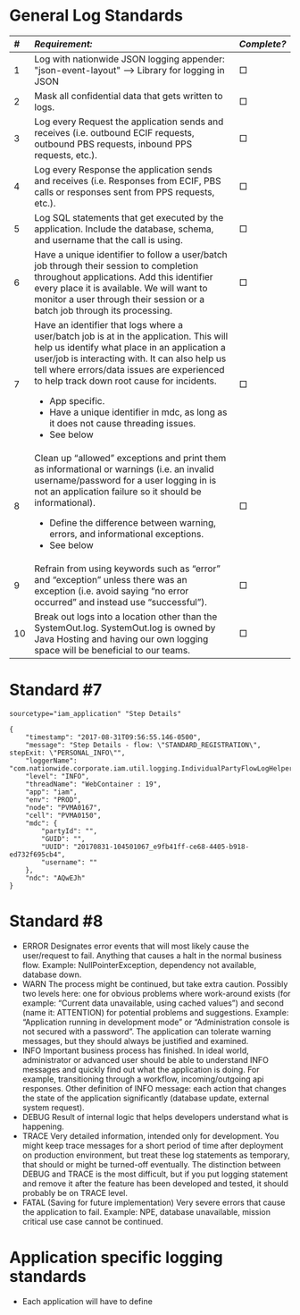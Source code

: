 # General Log Standards
|_#_   |_Requirement:_   |_Complete?_   |
|:------|:---------------|:-------------|
| 1    | Log with nationwide JSON logging appender: "json-event-layout"  -->  Library for logging in JSON               |     □       |
| 2    | Mask all confidential data that gets written to logs.              |     □       |
| 3    | Log every Request the application sends and receives (i.e. outbound ECIF requests, outbound PBS requests, inbound PPS requests, etc.).              |     □       |
| 4    | Log every Response the application sends and receives (i.e. Responses from ECIF, PBS calls or responses sent from PPS requests, etc.).              |     □       |
| 5    | Log SQL statements that get executed by the application. Include the database, schema, and username that the call is using.              |     □       |
| 6    | Have a unique identifier to follow a user/batch job through their session to completion throughout applications. Add this identifier every place it is available. We will want to monitor a user through their session or a batch job through its processing.              |     □       |
| 7    | Have an identifier that logs where a user/batch job is at in the application. This will help us identify what place in an application a user/job is interacting with. It can also help us tell where errors/data issues are experienced to help track down root cause for incidents. <ul><li>App specific.</li> <li>Have a unique identifier in mdc, as long as it does not cause threading issues.</li> <li>See below</li></ul>              |     □       |
| 8    | Clean up “allowed” exceptions and print them as informational or warnings (i.e. an invalid username/password for a user logging in is not an application failure so it should be informational).<ul><li>Define the difference between warning, errors, and informational exceptions.</li> <li>See below</li></ul>              |     □       |
| 9    | Refrain from using keywords such as “error” and “exception” unless there was an exception (i.e. avoid saying “no error occurred” and instead use “successful”).              |     □       |
| 10   | Break out logs into a location other than the SystemOut.log. SystemOut.log is owned by Java Hosting and having our own logging space will be beneficial to our teams.              |     □       |


# Standard #7
~~~~
sourcetype="iam_application" "Step Details"

{
    "timestamp": "2017-08-31T09:56:55.146-0500",
    "message": "Step Details - flow: \"STANDARD_REGISTRATION\", stepExit: \"PERSONAL_INFO\"",
    "loggerName": "com.nationwide.corporate.iam.util.logging.IndividualPartyFlowLogHelper",
    "level": "INFO",
    "threadName": "WebContainer : 19",
    "app": "iam",
    "env": "PROD",
    "node": "PVMA0167",
    "cell": "PVMA0150",
    "mdc": {
        "partyId": "",
        "GUID": "",
        "UUID": "20170831-104501067_e9fb41ff-ce68-4405-b918-ed732f695cb4",
        "username": ""
    },
    "ndc": "AQwEJh"
}
~~~~

# Standard #8
* ERROR 
Designates error events that will most likely cause the user/request to fail. Anything that causes a halt in the normal business flow. Example: NullPointerException, dependency not available, database down.
* WARN
The process might be continued, but take extra caution. Possibly two levels here: one for obvious problems where 
work-around exists (for example: “Current data unavailable, using cached values”) and second (name it: ATTENTION) for potential problems 
and suggestions. Example: “Application running in development mode” or “Administration console is not secured with a password”. 
The application can tolerate warning messages, but they should always be justified and examined.
* INFO
Important business process has finished. In ideal world, administrator or advanced user should be able to understand INFO messages 
and quickly find out what the application is doing. For example, transitioning through a workflow, incoming/outgoing api responses. Other definition of INFO 
message: each action that changes the state of the application significantly (database update, external system request).
* DEBUG
Result of internal logic that helps developers understand what is happening.
* TRACE
Very detailed information, intended only for development. You might keep trace messages for a short period of time after deployment 
on production environment, but treat these log statements as temporary, that should or might be turned-off eventually. 
The distinction between DEBUG and TRACE is the most difficult, but if you put logging statement and remove it after the feature has 
been developed and tested, it should probably be on TRACE level.
* FATAL (Saving for future implementation)
Very severe errors that cause the application to fail. Example: NPE, database unavailable, mission critical use case cannot be continued.
# Application specific logging standards
* Each application will have to define
